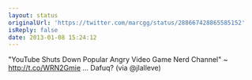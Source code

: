 ```yaml
---
layout: status
originalUrl: 'https://twitter.com/marcgg/status/288667428865585152'
isReply: false
date: 2013-01-08 15:24:12
---
```


"YouTube Shuts Down Popular Angry Video Game Nerd Channel" ~ http://t.co/WRN2Gmie … Dafuq? (via @jlalleve)
